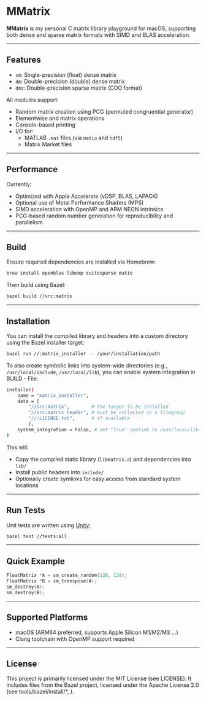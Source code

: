 # MMatrix

**MMatrix** is my personal C matrix library playground for macOS, supporting both dense and sparse matrix formats with SIMD and BLAS acceleration.

---

## Features

- `sm`: Single-precision (float) dense matrix
- `dm`: Double-precision (double) dense matrix
- `dms`: Double-precision sparse matrix (COO format)

All modules support:

- Random matrix creation using PCG (permuted congruential generator)
- Elementwise and matrix operations
- Console-based printing
- I/O for:
  - MATLAB `.mat` files (via `matio` and `hdf5`)
  - Matrix Market files

---

## Performance

Currently:
- Optimized with Apple Accelerate (vDSP, BLAS, LAPACK)
- Optional use of Metal Performance Shaders (MPS)
- SIMD acceleration with OpenMP and ARM NEON intrinsics
- PCG-based random number generation for reproducibility and parallelism

---
## Build

Ensure required dependencies are installed via Homebrew:

```bash
brew install openblas libomp suitesparse matio
```

Then build using Bazel:

```bash
bazel build //src:matrix
```
---
## Installation

You can install the compiled library and headers into a custom directory using the Bazel installer target:

```bash
bazel run //:matrix_installer -- /your/installation/path
```

To also create symbolic links into system-wide directories (e.g., `/usr/local/include`, `/usr/local/lib`), you can enable system integration in BUILD - File:

```bash
installer(
    name = "matrix_installer",
    data = [
        "//src:matrix",        # the target to be installed
        "//src:matrix_header", # must be collected in a filegroup
        "//:LICENSE.txt",      # if available
        ],
    system_integration = False, # set "True" symlink to /usr/local/lib and /usr/local/include
)
```

This will:

- Copy the compiled static library (`libmatrix.a`) and dependencies into `lib/`
- Install public headers into `include/`
- Optionally create symlinks for easy access from standard system locations


---

## Run Tests

Unit tests are written using [Unity](https://www.throwtheswitch.org/unity):

```bash
bazel test //tests:all
```

---

## Quick Example

```c
FloatMatrix *A = sm_create_random(128, 128);
FloatMatrix *B = sm_transpose(A);
sm_destroy(A);
sm_destroy(B);
```

---

## Supported Platforms

- macOS (ARM64 preferred, supports Apple Silicon M1/M2/M3 ...)
- Clang toolchain with OpenMP support required

---

## License
This project is primarily licensed under the MIT License (see LICENSE).
It includes files from the Bazel project, licensed under the Apache License 2.0 (see tools/bazel/install/*, ).

